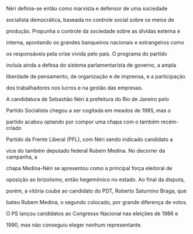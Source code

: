 

Néri definia-se então como marxista e defensor de uma sociedade

socialista democrática, baseada no controle social sobre os meios de

produção. Propunha o controle da sociedade sobre as dívidas externa e

interna, apontando os grandes banqueiros nacionais e estrangeiros como

os responsáveis pela crise vivida pelo país. O programa do partido

incluía ainda a defesa do sistema parlamentarista de governo, a ampla

liberdade de pensamento, de organização e de imprensa, e a participação

dos trabalhadores nos lucros e na gestão das empresas.



A candidatura de Sebastião Néri à prefeitura do Rio de Janeiro pelo

Partido Socialista chegou a ser cogitada em meados de 1985, mas o

partido acabou optando por compor uma chapa com o também recém-criado

Partido da Frente Liberal (PFL), com Néri sendo indicado candidato a

vice do também deputado federal Rubem Medina. No decorrer da campanha, a

chapa Medina-Néri se apresentou como a principal força eleitoral de

oposição ao brizolismo, então hegemônico no estado. Ao final da disputa,

porém, a vitória coube ao candidato do PDT, Roberto Saturnino Braga, que

bateu Rubem Medina, o segundo colocado, por grande diferença de votos.



O PS lançou candidatos ao Congresso Nacional nas eleições de 1986 e

1990, mas não conseguiu eleger nenhum representante.




